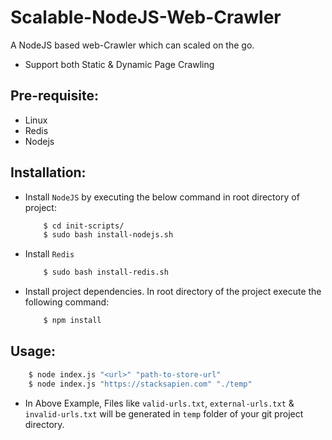# Scalable-NodeJS-Web-Crawler

A NodeJS based web-Crawler which can scaled on the go.

  - Support both Static & Dynamic Page Crawling

## Pre-requisite:

  - Linux
  - Redis
  - Nodejs

## Installation:
  - Install `NodeJS` by executing the below command in root directory of project: 
    ```sh
        $ cd init-scripts/
        $ sudo bash install-nodejs.sh
    ```
  - Install `Redis` 
    ```sh
        $ sudo bash install-redis.sh
    ```
  - Install project dependencies. In root directory of the project execute the following command: 
    ```sh
        $ npm install
    ```
## Usage:
```sh
    $ node index.js "<url>" "path-to-store-url"
    $ node index.js "https://stacksapien.com" "./temp"
```
 - In Above Example, Files like `valid-urls.txt`, `external-urls.txt` & `invalid-urls.txt` will be generated in `temp` folder of your git project directory.
